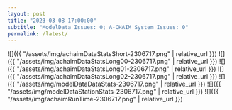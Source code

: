 ```yaml
---
layout: post
title: "2023-03-08 17:00:00"
subtitle: "ModelData Issues: 0; A-CHAIM System Issues: 0"
permalink: /latest/
---
```


![]({{ "/assets/img/achaimDataStatsShort-2306717.png" | relative_url }})
![]({{ "/assets/img/achaimDataStatsLong00-2306717.png" | relative_url }})
![]({{ "/assets/img/achaimDataStatsLong01-2306717.png" | relative_url }})
![]({{ "/assets/img/achaimDataStatsLong02-2306717.png" | relative_url }})
![]({{ "/assets/img/modelDataDataStats-2306717.png" | relative_url }})
![]({{ "/assets/img/modelDataStationStats-2306717.png" | relative_url }})
![]({{ "/assets/img/achaimRunTime-2306717.png" | relative_url }})



